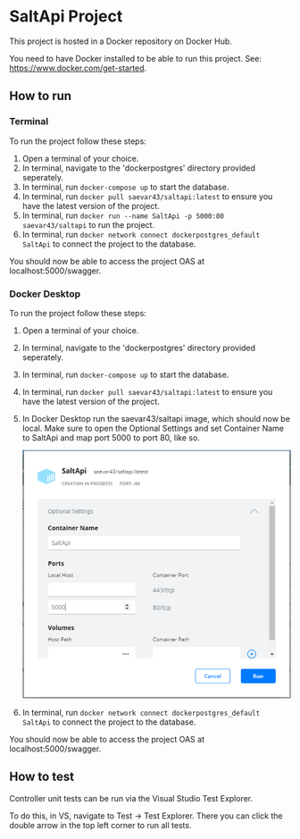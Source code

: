﻿# SaltApi Project
This project is hosted in a Docker repository on Docker Hub.

You need to have Docker installed to be able to run this project.
See: https://www.docker.com/get-started.

## How to run

### Terminal
To run the project follow these steps:

1. Open a terminal of your choice.
2. In terminal, navigate to the 'dockerpostgres' directory provided seperately.
3. In terminal, run `docker-compose up` to start the database.
4. In terminal, run `docker pull saevar43/saltapi:latest` to ensure you have the latest version of the project.
5. In terminal, run `docker run --name SaltApi -p 5000:80 saevar43/saltapi` to run the project.
6. In terminal, run `docker network connect dockerpostgres_default SaltApi` to connect the project to the database.

You should now be able to access the project OAS at localhost:5000/swagger.

### Docker Desktop
To run the project follow these steps:

1. Open a terminal of your choice.
2. In terminal, navigate to the 'dockerpostgres' directory provided seperately.
3. In terminal, run `docker-compose up` to start the database.
4. In terminal, run `docker pull saevar43/saltapi:latest` to ensure you have the latest version of the project.
5. In Docker Desktop run the saevar43/saltapi image, which should now be local. 
   Make sure to open the Optional Settings and set Container Name to SaltApi and map port 5000 to port 80, like so.

   ![How to set name and port][image]

6. In terminal, run `docker network connect dockerpostgres_default SaltApi` to connect the project to the database.

You should now be able to access the project OAS at localhost:5000/swagger.

## How to test
Controller unit tests can be run via the Visual Studio Test Explorer.

To do this, in VS, navigate to Test -> Test Explorer. 
There you can click the double arrow in the top left corner to run all tests.

[image]: ./set-name-and-port.png